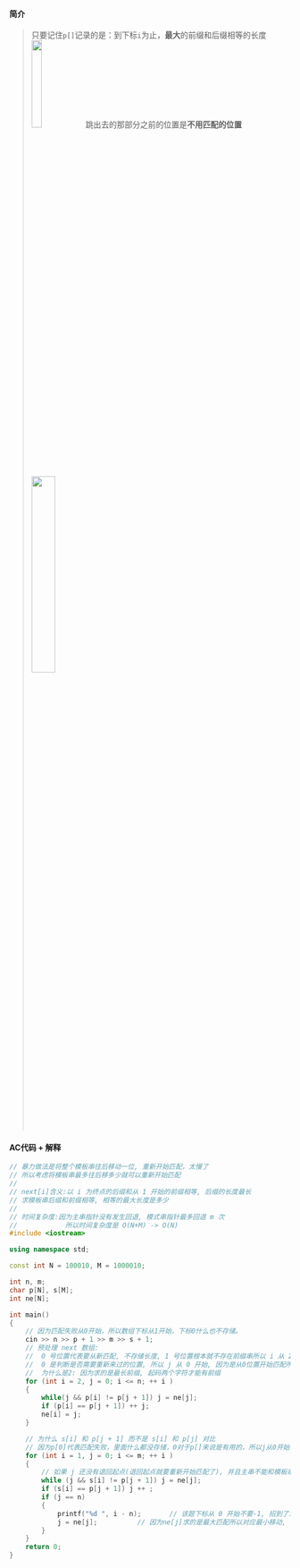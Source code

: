 #### 简介
> 只要记住`p[]`记录的是：到下标`i`为止，**最大**的前缀和后缀相等的长度
> <img src="https://pic.imgdb.cn/item/64a450911ddac507cc0b16ab.jpg" width=20%>
> 跳出去的那部分之前的位置是**不用匹配的位置**
> <img src="https://pic.imgdb.cn/item/64a452a51ddac507cc0f39b1.jpg" width=30%>
#### AC代码 + 解释
```c++
// 暴力做法是将整个模板串往后移动一位, 重新开始匹配，太慢了
// 所以考虑将模板串最多往后移多少就可以重新开始匹配
//
// next[i]含义:以 i 为终点的后缀和从 1 开始的前缀相等, 后缀的长度最长
// 求模板串后缀和前缀相等, 相等的最大长度是多少
//
// 时间复杂度:因为主串指针没有发生回退, 模式串指针最多回退 m 次
//            所以时间复杂度是 O(N+M) -> O(N)
#include <iostream>

using namespace std;

const int N = 100010, M = 1000010;

int n, m;
char p[N], s[M];
int ne[N];

int main()
{
    // 因为匹配失败从0开始，所以数组下标从1开始，下标0什么也不存储。
    cin >> n >> p + 1 >> m >> s + 1;
    // 预处理 next 数组:
    //  0 号位置代表要从新匹配, 不存储长度, 1 号位置根本就不存在前缀串所以 i 从 2 开始
    //  0 是判断是否需要重新来过的位置, 所以 j 从 0 开始, 因为是从0位置开始匹配所以i和j+1位置匹配(0位置啥也没有)   
    //  为什么是2: 因为求的是最长前缀, 起码两个字符才能有前缀 
    for (int i = 2, j = 0; i <= n; ++ i )
    {
        while(j && p[i] != p[j + 1]) j = ne[j];   
        if (p[i] == p[j + 1]) ++ j;
        ne[i] = j;
    }

    // 为什么 s[i] 和 p[j + 1] 而不是 s[i] 和 p[j] 对比
    // 因为p[0]代表匹配失败，里面什么都没存储，0对于p[]来说是有用的，所以j从0开始，偏移1位和s匹配
    for (int i = 1, j = 0; i <= m; ++ i )
    {
        // 如果 j 还没有退回起点(退回起点就要重新开始匹配了), 并且主串不能和模板串的下一位去匹配 
        while (j && s[i] != p[j + 1]) j = ne[j];
        if (s[i] == p[j + 1]) j ++ ;
        if (j == n)    
        {
            printf("%d ", i - n);       // 该题下标从 0 开始不要-1, 招到了末尾的位置, 倒着走 N 步就是开始的位置
            j = ne[j];  		// 因为ne[j]求的是最大匹配所以对应最小移动, 保证不遗漏
        }    
    }
    return 0;
}
```